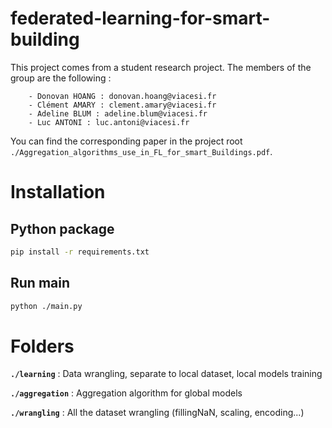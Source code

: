 # federated-learning-for-smart-building



This project comes from a student research project. The members of the group are the following :

		- Donovan HOANG : donovan.hoang@viacesi.fr
		- Clément AMARY : clement.amary@viacesi.fr
		- Adeline BLUM : adeline.blum@viacesi.fr
		- Luc ANTONI : luc.antoni@viacesi.fr

You can find the corresponding paper in the project root `./Aggregation_algorithms_use_in_FL_for_smart_Buildings.pdf`.

# Installation



## Python package

```bash
pip install -r requirements.txt
```



## Run main

```bash
python ./main.py
```



# Folders



**`./learning`** : Data wrangling, separate to local dataset, local models training

**`./aggregation`** : Aggregation algorithm for global models

**`./wrangling`** : All the dataset wrangling (fillingNaN, scaling, encoding...) 



